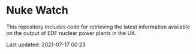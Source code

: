 # Nuke Watch

This repository includes code for retrieving the latest information available on the output of EDF nuclear power plants in the UK.

Last updated: 2021-07-17 00:23